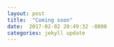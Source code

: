 ```yaml
---
layout: post
title:  "Coming soon"
date:  2017-02-02 20:49:32 -0800
categories: jekyll update
---
```

